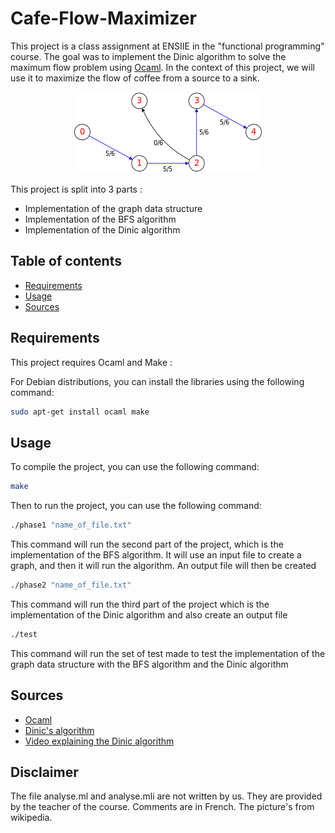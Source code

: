 # Cafe-Flow-Maximizer

This project is a class assignment at ENSIIE in the "functional programming" course. 
The goal was to implement the Dinic algorithm to solve the maximum flow problem using [Ocaml](https://ocaml.org/).
In the context of this project, we will use it to maximize the flow of coffee from a source to a sink.

<p align="center">
    <img src="img/Dinic_algorithm.png" alt="Dinic's algorithm">
</p>

This project is split into 3 parts : 
- Implementation of the graph data structure 
- Implementation of the BFS algorithm
- Implementation of the Dinic algorithm 

## Table of contents

 - [Requirements](#requirements)
 - [Usage](#usage)
 - [Sources](#sources)

## Requirements

This project requires Ocaml and Make :

For Debian distributions, you can install the libraries using the following command:

```bash
sudo apt-get install ocaml make
```

## Usage

To compile the project, you can use the following command:

```bash
make 
```

Then to run the project, you can use the following command:

```bash
./phase1 "name_of_file.txt"
```
This command will run the second part of the project, which is the implementation of the BFS algorithm.
It will use an input file to create a graph, and then it will run the algorithm.
An output file will then be created

```bash
./phase2 "name_of_file.txt"
```
This command will run the third part of the project which is the implementation of the Dinic algorithm and also create an output file

```bash
./test
```
This command will run the set of test made to test the implementation of the graph data structure with the BFS algorithm and the Dinic algorithm



## Sources

- [Ocaml](https://ocaml.org/)
- [Dinic's algorithm](https://en.wikipedia.org/wiki/Dinic's_algorithm)
- [Video explaining the Dinic algorithm](https://www.youtube.com/watch?v=M6cm8UeeziI)

## Disclaimer

The file analyse.ml and analyse.mli are not written by us.
They are provided by the teacher of the course.
Comments are in French.
The picture's from wikipedia.